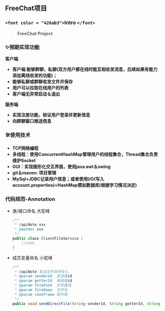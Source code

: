 ## FreeChat项目

### `<font color = "426ab3">`Intro `</font>`

> **FreeChat Project**


### ✨预期实现功能

**客户端**

* **客户端 能够群聊，私聊(双方用户都在线时能互相收发消息，后续如果有能力添加离线收发的功能)；**
* **能够私聊或群聊收发文件并保存**
* **用户可以拉取在线用户的列表**
* **客户端无异常启动＆退出**

**服务端**

* **实现注册功能，验证用户登录并更新信息**
* **向群聊窗口推送信息**

### 🛠️使用技术

* **TCP网络编程**
* **多线程：使用ConcurrentHashMap管理用户的线程集合，Thread集合负责维护Socket**
* **GUI：实现图形化交互界面，使用java awt＆swing**
* **git＆maven: 项目管理**
* **MySql+JDBC记录用户信息；或者使用I/O(写入account.properties)+HashMap模拟数据库(根据学习情况决定)**

### 代码规范-Annotation

* 类/接口命名 大驼峰

  ```java
  /**
   * @apiNote xxx
   * @author xxx
   */
  public class ClientFileService {
      //todo
  }
  ```
* 成员变量命名 小驼峰

  ```java
  /**
   * @apiNote 发送文件给所有人
   * @param senderId  发送者id
   * @param getterId  接收者id
   * @param filePath  文件路径
   * @param fileName  文件名
   * @param chatFrame 聊天框
   */
  public void sendDirectFile(String senderId, String getterId, String filePath, String fileName,ChatFrame chatFrame)
  ```

